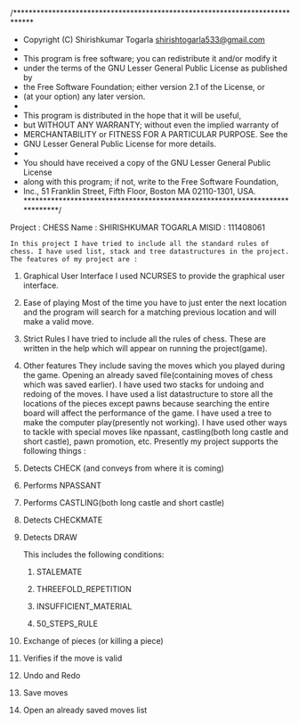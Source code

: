 
/*****************************************************************************
 * Copyright (C) Shirishkumar Togarla shirishtogarla533@gmail.com
 *
 * This program is free software; you can redistribute it and/or modify it
 * under the terms of the GNU Lesser General Public License as published by
 * the Free Software Foundation; either version 2.1 of the License, or
 * (at your option) any later version.
 *
 * This program is distributed in the hope that it will be useful,
 * but WITHOUT ANY WARRANTY; without even the implied warranty of
 * MERCHANTABILITY or FITNESS FOR A PARTICULAR PURPOSE. See the
 * GNU Lesser General Public License for more details.
 *
 * You should have received a copy of the GNU Lesser General Public License
 * along with this program; if not, write to the Free Software Foundation,
 * Inc., 51 Franklin Street, Fifth Floor, Boston MA 02110-1301, USA.
 *****************************************************************************/

Project : CHESS
Name    : SHIRISHKUMAR TOGARLA
MISID   : 111408061

	In this project I have tried to include all the standard rules of chess. I have used list, stack and tree datastructures in the project. The features of my project are :

1. Graphical User Interface
	I used NCURSES to provide the graphical user interface.

2. Ease of playing
	Most of the time you have to just enter the next location and the program will search for a matching previous 
location and will make a valid move.

3. Strict Rules
	I have tried to include all the rules of chess. These are written in the help which will appear on running the project(game).

4. Other features
	They include saving the moves which you played during the game. Opening an already saved file(containing moves of chess which was saved earlier).
	I have used two stacks for undoing and redoing of the moves. I have used a list datastructure to store all the locations of the pieces except pawns because searching the entire board will affect the performance of the game.
I have used a tree to make the computer play(presently not working). I have used other ways to tackle with special moves like npassant, castling(both long castle and short castle), pawn promotion, etc. Presently my project supports the following things :

1. Detects CHECK (and conveys from where it is coming)

2. Performs NPASSANT

3. Performs CASTLING(both long castle and short castle)

4. Detects CHECKMATE

5. Detects DRAW

	This includes the following conditions:
	1. STALEMATE

	2. THREEFOLD_REPETITION

	3. INSUFFICIENT_MATERIAL

	4. 50_STEPS_RULE

6. Exchange of pieces (or killing a piece)

7. Verifies if the move is valid

8. Undo and Redo

9. Save moves

10. Open an already saved moves list
